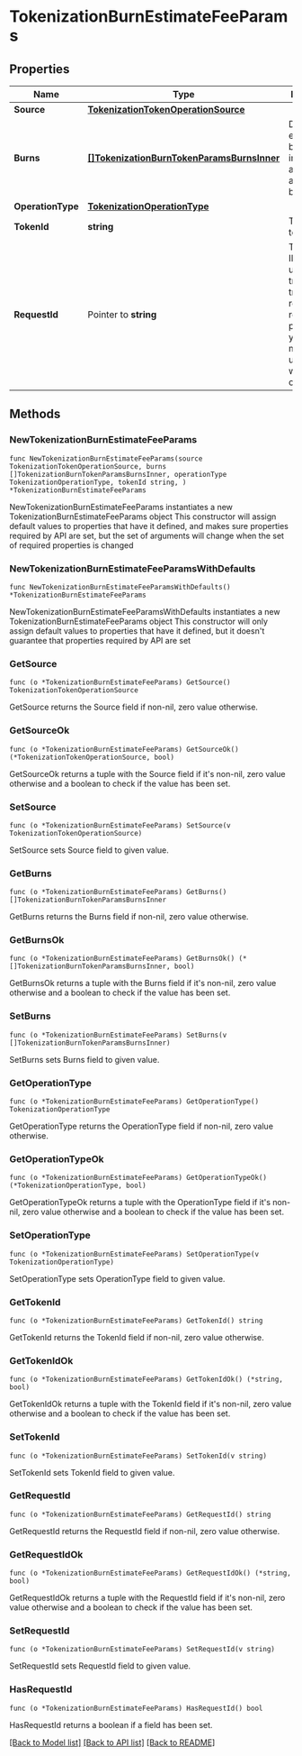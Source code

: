 # TokenizationBurnEstimateFeeParams

## Properties

Name | Type | Description | Notes
------------ | ------------- | ------------- | -------------
**Source** | [**TokenizationTokenOperationSource**](TokenizationTokenOperationSource.md) |  | 
**Burns** | [**[]TokenizationBurnTokenParamsBurnsInner**](TokenizationBurnTokenParamsBurnsInner.md) | Details for each token burn, including amount and address to burn from. | 
**OperationType** | [**TokenizationOperationType**](TokenizationOperationType.md) |  | 
**TokenId** | **string** | The ID of the token. | 
**RequestId** | Pointer to **string** | The request ID that is used to track a transaction request. The request ID is provided by you and must be unique within your organization. | [optional] 

## Methods

### NewTokenizationBurnEstimateFeeParams

`func NewTokenizationBurnEstimateFeeParams(source TokenizationTokenOperationSource, burns []TokenizationBurnTokenParamsBurnsInner, operationType TokenizationOperationType, tokenId string, ) *TokenizationBurnEstimateFeeParams`

NewTokenizationBurnEstimateFeeParams instantiates a new TokenizationBurnEstimateFeeParams object
This constructor will assign default values to properties that have it defined,
and makes sure properties required by API are set, but the set of arguments
will change when the set of required properties is changed

### NewTokenizationBurnEstimateFeeParamsWithDefaults

`func NewTokenizationBurnEstimateFeeParamsWithDefaults() *TokenizationBurnEstimateFeeParams`

NewTokenizationBurnEstimateFeeParamsWithDefaults instantiates a new TokenizationBurnEstimateFeeParams object
This constructor will only assign default values to properties that have it defined,
but it doesn't guarantee that properties required by API are set

### GetSource

`func (o *TokenizationBurnEstimateFeeParams) GetSource() TokenizationTokenOperationSource`

GetSource returns the Source field if non-nil, zero value otherwise.

### GetSourceOk

`func (o *TokenizationBurnEstimateFeeParams) GetSourceOk() (*TokenizationTokenOperationSource, bool)`

GetSourceOk returns a tuple with the Source field if it's non-nil, zero value otherwise
and a boolean to check if the value has been set.

### SetSource

`func (o *TokenizationBurnEstimateFeeParams) SetSource(v TokenizationTokenOperationSource)`

SetSource sets Source field to given value.


### GetBurns

`func (o *TokenizationBurnEstimateFeeParams) GetBurns() []TokenizationBurnTokenParamsBurnsInner`

GetBurns returns the Burns field if non-nil, zero value otherwise.

### GetBurnsOk

`func (o *TokenizationBurnEstimateFeeParams) GetBurnsOk() (*[]TokenizationBurnTokenParamsBurnsInner, bool)`

GetBurnsOk returns a tuple with the Burns field if it's non-nil, zero value otherwise
and a boolean to check if the value has been set.

### SetBurns

`func (o *TokenizationBurnEstimateFeeParams) SetBurns(v []TokenizationBurnTokenParamsBurnsInner)`

SetBurns sets Burns field to given value.


### GetOperationType

`func (o *TokenizationBurnEstimateFeeParams) GetOperationType() TokenizationOperationType`

GetOperationType returns the OperationType field if non-nil, zero value otherwise.

### GetOperationTypeOk

`func (o *TokenizationBurnEstimateFeeParams) GetOperationTypeOk() (*TokenizationOperationType, bool)`

GetOperationTypeOk returns a tuple with the OperationType field if it's non-nil, zero value otherwise
and a boolean to check if the value has been set.

### SetOperationType

`func (o *TokenizationBurnEstimateFeeParams) SetOperationType(v TokenizationOperationType)`

SetOperationType sets OperationType field to given value.


### GetTokenId

`func (o *TokenizationBurnEstimateFeeParams) GetTokenId() string`

GetTokenId returns the TokenId field if non-nil, zero value otherwise.

### GetTokenIdOk

`func (o *TokenizationBurnEstimateFeeParams) GetTokenIdOk() (*string, bool)`

GetTokenIdOk returns a tuple with the TokenId field if it's non-nil, zero value otherwise
and a boolean to check if the value has been set.

### SetTokenId

`func (o *TokenizationBurnEstimateFeeParams) SetTokenId(v string)`

SetTokenId sets TokenId field to given value.


### GetRequestId

`func (o *TokenizationBurnEstimateFeeParams) GetRequestId() string`

GetRequestId returns the RequestId field if non-nil, zero value otherwise.

### GetRequestIdOk

`func (o *TokenizationBurnEstimateFeeParams) GetRequestIdOk() (*string, bool)`

GetRequestIdOk returns a tuple with the RequestId field if it's non-nil, zero value otherwise
and a boolean to check if the value has been set.

### SetRequestId

`func (o *TokenizationBurnEstimateFeeParams) SetRequestId(v string)`

SetRequestId sets RequestId field to given value.

### HasRequestId

`func (o *TokenizationBurnEstimateFeeParams) HasRequestId() bool`

HasRequestId returns a boolean if a field has been set.


[[Back to Model list]](../README.md#documentation-for-models) [[Back to API list]](../README.md#documentation-for-api-endpoints) [[Back to README]](../README.md)


